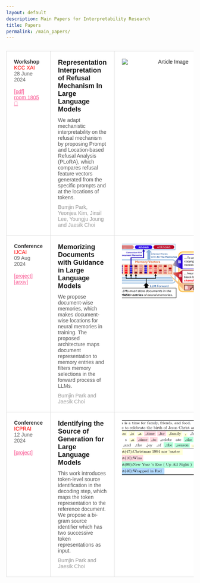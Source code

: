 ```yaml
---
layout: default
description: Main Papers for Interpretability Research
title: Papers
permalink: /main_papers/
---
```


<style>

body {
    font-family: Arial, sans-serif;
}

.table-container {
    /* overflow-x: auto; 테이블이 컨테이너 밖으로 나가지 않도록 스크롤 생성 */
    width: 100%; /* 필요한 경우 컨테이너 너비 조절 */
    display: flex; /* 컨테이너를 flex로 설정 */
    justify-content: center; /* 수평 가운데 정렬 */
}

table {
    border-collapse: collapse;
    table-layout: fixed; 컬럼 길이 고정
    width: auto; /* 테이블 너비를 내용에 맞게 자동 조정 */
}

th, td {
    border: 1px solid #dddddd;
    text-align: left;
    padding: 8px;
    white-space: nowrap; /* 텍스트 줄바꿈 방지 */
    width: 400px; /* 컬럼 길이 고정 */

}

th {
    background-color: #f2f2f2;
}

th:nth-child(1), td:nth-child(1) {
    width: 150px; /* 첫 번째 컬럼의 너비 */
}

th:nth-child(2), td:nth-child(2) {
    width: 750px; /* 두 번째 컬럼의 너비 */
}

th:nth-child(3), td:nth-child(3) {
    width: 300px; /* 세 번째 컬럼의 너비 */
}

.styled-table {
    width: 100%;
    border-collapse: collapse;
    background-color: #ffffff;
}

.styled-table tr {
    border-bottom: 1px solid #dddddd;
}

.styled-table td {
    word-wrap: break-word;   
    overflow-wrap: break-word;
    vertical-align: top;
    text-overflow: ellipsis;
    white-space: normal;
}


.meta-data {
    width: 120px;
    padding: 20px;
    vertical-align: top;
    font-size: 14px;
    color: #333333;
}

.article-type {
    font-weight: bold;
}

.access-type {
    color: red;
}

.link {
    color: #F95893;
    font-size: 14px;
}


.date {
    color: #666666;
}

.content {
    padding: 20px;
    vertical-align: top;
}

.content-title {
    font-size: 18px;
    font-weight: bold;
    margin: 0 0 10px;
}

.description {
    margin: 0 0 10px;
    color: #555555;
}

a {
  margin: 0 0 0 0;
}

.authors {
    margin: 0;
    color: #999999;
}

.thumbnail {
    width: 150px;
    padding: 20px;
    vertical-align: top;
    text-align: center;
}

.thumbnail img {
    width: 260px;
    height: 150px;
    display: block;
    object-fit: cover;
}

</style>

<div class="table-container">
        <table class="styled-table">
            <tr>
                <td class="meta-data">
                    <div class="article-type">Workshop</div>
                    <div class="access-type">KCC XAI</div>
                    <div class="date">28 June 2024</div> <br>
                    <a class="link" href="https://1drv.ms/b/s!Asr4ZEBiKgSu31uRiEXSMlhorkei?e=iuAz1Z" > [pdf] </a> <br>
                    <a class="link" href="https://room1805.github.io/" > room 1805 🔗 </a> 
                </td>
                <td class="content">
                    <h2 class="content-title">Representation Interpretation of Refusal Mechanism In Large Language Models</h2>
                    <p class="description">We adapt mechanistic interpretability on the refusal mechanism by proposing Prompt and Location-based Refusal Analysis (PLoRA), which compares refusal feature vectors generated from the specific prompts and at the locations of tokens.</p>
                    <p class="authors">Bumjin Park, Yeonjea Kim, Jinsil Lee, Youngju Joung and Jaesik Choi</p>
                </td>
                <td class="thumbnail">
                    <img src="https://room1805.github.io/assets/img/room1806/2.png" alt="Article Image">
                </td>
            </tr>
            <tr>
                <td class="meta-data">
                    <div class="article-type">Conference</div>
                    <div class="access-type">IJCAI</div>
                    <div class="date">09 Aug 2024</div> <br>
                    <a class="link" href="/main_papers/2024_guidace_loss_for_documents" > [project] </a> <br>
                    <a class="link" href="https://arxiv.org/abs/2406.15996" > [arxiv] </a>
                </td>
                <td class="content">
                    <h2 class="content-title">Memorizing Documents with Guidance in Large Language Models </h2>
                    <p class="description">We propose document-wise memories, which makes document-wise locations for neural memories in training. The proposed architecture maps document representation to memory entries and filters memory selections in the forward process of LLMs.</p>
                    <p class="authors">Bumjin Park and Jaesik Choi</p>
                </td>
                <td class="thumbnail">
                    <img src="/assets/main_papers/2024_guidance_loss_fig_update2.png" alt="Article Image">
                </td>
            </tr>
            <tr>
                <td class="meta-data">
                    <div class="article-type">Conference</div>
                    <div class="access-type">ICPRAI</div>
                    <div class="date">12 June 2024</div>
                    <br>
                    <a class="link" href="/main_papers/2024_icprai_source_identification" > [project] </a>
                </td>
                <td class="content">
                    <h2 class="content-title">Identifying the Source of Generation  for Large Language Models</h2>
                    <p class="description">This work introduces token-level source identification in the decoding step, which maps the token representation to the reference document. We propose a bi-gram source identifier which has two successive token representations as input.</p>
                    <p class="authors">Bumjin Park and Jaesik Choi</p>
                </td>
                <td class="thumbnail">
                    <img src="/assets/main_papers/2024_icprai_source_identification.png" alt="Article Image">
                </td>
            </tr>
        </table>
</div>
